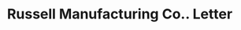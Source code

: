 ---
doi: 10.7916/D85440N0
date_other: '1919'
date_other_textual: '1919'
form: correspondence
genre:
- Letters (correspondence)
name:
- Russell Manufacturing Co.
object_in_context_url: https://biggert.cul.columbia.edu/items/view/ave_biggert_01112
subject_hierarchical_geographic:
- New York, New York, United States
subject_name:
- Russell Manufacturing Co.
title: Russell Manufacturing Co.. Letter
sort_title: Russell Manufacturing Co.. Letter
call_number: ave_biggert_01112
coordinates:
- 40.71277777777778,-74.00583333333333
pid: ave_biggert_01112
identifiers: ave_biggert_01112
thumbnail: https://derivativo-1.library.columbia.edu/iiif/2/ldpd:344821/full/!256,256/0/native.jpg
permalink: "/items/ave_biggert_01112/"
layout: iiif-image-page
---